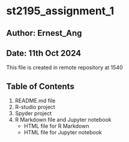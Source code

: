 
# st2195_assignment_1

## Author: Ernest_Ang
## Date: 11th Oct 2024

This file is created in remote repository at 1540

## Table of Contents
1. README.md file
2. R-studio project
3. Spyder project
4. R Markdown file and Jupyter notebook
    - HTML file for R Markdown
    - HTML file for Jupyter notebook
